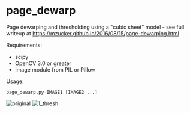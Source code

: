 page_dewarp
===========

Page dewarping and thresholding using a "cubic sheet" model - see full writeup at <https://mzucker.github.io/2016/08/15/page-dewarping.html>

Requirements:

 - scipy
 - OpenCV 3.0 or greater
 - Image module from PIL or Pillow
 
Usage:

    page_dewarp.py IMAGE1 [IMAGE2 ...]
![original](https://github.com/genequ/page_dewarp/assets/1505497/55d5df2f-6693-4c09-9649-2b519503bc28)
![1_thresh](https://github.com/genequ/page_dewarp/assets/1505497/81277733-3664-4896-8865-dc5155d78020)
